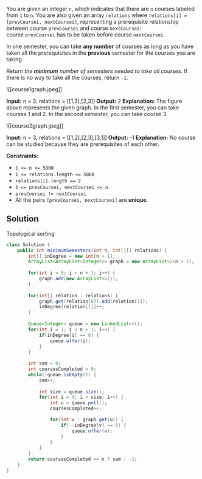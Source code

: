 You are given an integer `n`, which indicates that there are `n` courses labeled from `1` to `n`. You are also given an array `relations` where `relations[i] = [prevCoursei, nextCoursei]`, representing a prerequisite relationship between course `prevCoursei` and course `nextCoursei`: course `prevCoursei` has to be taken before course `nextCoursei`.

In one semester, you can take **any number** of courses as long as you have taken all the prerequisites in the **previous** semester for the courses you are taking.

Return _the **minimum** number of semesters needed to take all courses_. If there is no way to take all the courses, return `-1`.

![[course1graph.jpeg]]

**Input:** n = 3, relations = [[1,3],[2,3]]
**Output:** 2
**Explanation:** The figure above represents the given graph.
In the first semester, you can take courses 1 and 2.
In the second semester, you can take course 3.

![[course2graph.jpeg]]

**Input:** n = 3, relations = [[1,2],[2,3],[3,1]]
**Output:** -1
**Explanation:** No course can be studied because they are prerequisites of each other.

**Constraints:**

- `1 <= n <= 5000`
- `1 <= relations.length <= 5000`
- `relations[i].length == 2`
- `1 <= prevCoursei, nextCoursei <= n`
- `prevCoursei != nextCoursei`
- All the pairs `[prevCoursei, nextCoursei]` are **unique**.

## Solution

Topological sorting

```java
class Solution {
    public int minimumSemesters(int n, int[][] relations) {
        int[] inDegree = new int[n + 1];
        ArrayList<ArrayList<Integer>> graph = new ArrayList<>(n + 1);
        
        for(int i = 0; i < n + 1; i++) {
            graph.add(new ArrayList<>());
        }
        
        for(int[] relation : relations) {
            graph.get(relation[0]).add(relation[1]);
            inDegree[relation[1]]++;
        }
        
        Queue<Integer> queue = new LinkedList<>();
        for(int i = 1; i < n + 1; i++) {
            if(inDegree[i] == 0) {
                queue.offer(i);
            }
        }
        
        int sem = 0;
        int coursesCompleted = 0;
        while(!queue.isEmpty()) {
            sem++;
            
            int size = queue.size();
            for(int i = 0; i < size; i++) {
                int u = queue.poll();
                coursesCompleted++;

                for(int v : graph.get(u)) {
                    if(--inDegree[v] == 0) {
                        queue.offer(v);
                    }
                }
            }
        }
        return coursesCompleted == n ? sem : -1;
    }
}
```